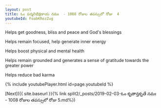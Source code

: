 ```yaml
---
layout: post
title: ఓం పద్మనిభేక్షణాయ నమః  - 1008 రోజుల తపస్సులో రోజు  4
youtubeId: FoabKRezZug
---
```

 
 
Helps get goodness, bliss and peace and God's blessings
 
Helps remain focused, help generate inner energy 
 
Helps boost physical and mental health 
 
Helps remain grounded and generates a sense of gratitude towards the greater power 
 
Helps reduce bad karma
 
 
 
 


{% include youtubePlayer.html id=page.youtubeId %}
 
[Next]({{ site.baseurl }}{% link  split2/_posts/2019-02-03-ఓం కృతాన్తకృతే నమః  - 1008 రోజుల తపస్సులో రోజు  5.md%})
 
